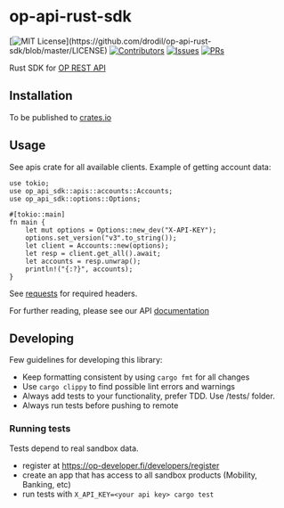 # op-api-rust-sdk

[![MIT License](https://img.shields.io/apm/l/atomic-design-ui.svg?)](https://github.com/drodil/op-api-rust-sdk/blob/master/LICENSE)
[![Contributors](https://img.shields.io/github/contributors/drodil/op-api-rust-sdk.svg?style=flat)]()
[![Issues](https://img.shields.io/github/issues-raw/drodil/op-api-rust-sdk.svg?maxAge=25000)](https://github.com/drodil/op-api-rust-sdk/issues)
[![PRs](https://img.shields.io/github/issues-pr/drodil/op-api-rust-sdk.svg?style=flat)](https://github.com/drodil/op-api-rust-sdk/pulls)

Rust SDK for [OP REST API](https://op-developer.fi/)

## Installation

To be published to [crates.io](https://crates.io/)

## Usage

See apis crate for all available clients. Example of getting account data:

    use tokio;
    use op_api_sdk::apis::accounts::Accounts;
    use op_api_sdk::options::Options;

    #[tokio::main]
    fn main {
        let mut options = Options::new_dev("X-API-KEY");
        options.set_version("v3".to_string());
        let client = Accounts::new(options);
        let resp = client.get_all().await;
        let accounts = resp.unwrap();
        println!("{:?}", accounts);
    }

See [requests](https://op-developer.fi/docs/#user-content-requests) for required headers.

For further reading, please see our API [documentation](https://op-developer.fi/docs/)

## Developing

Few guidelines for developing this library:

- Keep formatting consistent by using `cargo fmt` for all changes
- Use `cargo clippy` to find possible lint errors and warnings
- Always add tests to your functionality, prefer TDD. Use /tests/ folder.
- Always run tests before pushing to remote

### Running tests

Tests depend to real sandbox data.

- register at https://op-developer.fi/developers/register
- create an app that has access to all sandbox products (Mobility, Banking, etc)
- run tests with ```X_API_KEY=<your api key> cargo test```
